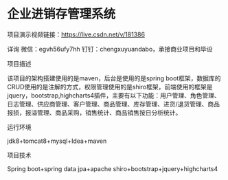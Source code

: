# 企业进销存管理系统

项目演示视频链接：https://live.csdn.net/v/181386

详询 微信：egvh56ufy7hh 钉钉：chengxuyuandabo，承接商业项目和毕设

项目描述

该项目的架构搭建使用的是maven，后台是使用的是spring boot框架，数据库的CRUD使用的是注解的方式，权限管理使用的是shiro框架，前端使用的框架是jquery，bootstrap,highcharts4插件，主要有以下功能：用户管理、角色管理、日志管理、供应商管理、客户管理、商品管理、库存管理、进货/退货管理、商品报损，报溢管理、商品采购，销售统计、商品销售按日分析统计。

运行环境

jdk8+tomcat8+mysql+Idea+maven

项目技术

Spring boot+spring data jpa+apache shiro+bootstrap+jquery+highcharts4


